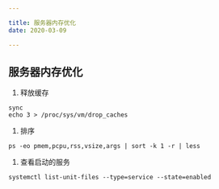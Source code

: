 ```yaml
---

title: 服务器内存优化
date: 2020-03-09

---
```


## 服务器内存优化

1. 释放缓存

```text
sync
echo 3 > /proc/sys/vm/drop_caches
```

1. 排序

```text
ps -eo pmem,pcpu,rss,vsize,args | sort -k 1 -r | less
```

1. 查看启动的服务

```text
systemctl list-unit-files --type=service --state=enabled
```
